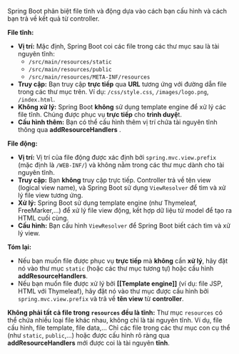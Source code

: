 Spring Boot phân biệt file tĩnh và động dựa vào cách bạn cấu hình và cách bạn trả về kết quả từ controller.

**File tĩnh:**

* **Vị trí:**  Mặc định, Spring Boot coi các file trong các thư mục sau là tài nguyên tĩnh:
    * `/src/main/resources/static`
    * `/src/main/resources/public`
    * `/src/main/resources/META-INF/resources`
* **Truy cập:** Bạn truy cập **trực tiếp** qua **URL** tương ứng với đường dẫn file trong các thư mục trên. Ví dụ: `/css/style.css`, `/images/logo.png`, `/index.html`.
* **Không xử lý:** Spring Boot **không** sử dụng template engine để xử lý các file tĩnh. Chúng được phục vụ **trực tiếp** cho **trình duyệ**t.
* **Cấu hình thêm:** Bạn có thể cấu hình thêm vị trí chứa tài nguyên tĩnh thông qua **addResourceHandlers**  .

**File động:**

* **Vị trí:**  Vị trí của file động được xác định bởi `spring.mvc.view.prefix` (mặc định là `/WEB-INF/`) và không nằm trong các thư mục dành cho tài nguyên tĩnh.
* **Truy cập:** Bạn **không** truy cập trực tiếp.  Controller trả về tên view (logical view name), và Spring Boot sử dụng `ViewResolver` để tìm và xử lý file view tương ứng.
* **Xử lý:** Spring Boot sử dụng template engine (như Thymeleaf, FreeMarker,...) để xử lý file view động, kết hợp dữ liệu từ model để tạo ra HTML cuối cùng.
* **Cấu hình:** Bạn cấu hình `ViewResolver` để Spring Boot biết cách tìm và xử lý view.


**Tóm lại:**

* Nếu bạn muốn file được phục vụ **trực tiếp** mà **không** cần **xử lý**, hãy đặt nó vào thư mục `static` (hoặc các thư mục tương tự) hoặc cấu hình **addResourceHandlers**.   
* Nếu bạn muốn file được xử lý bởi **[[Template engine]]** (ví dụ: file JSP, HTML với Thymeleaf), hãy đặt nó vào thư mục được cấu hình bởi `spring.mvc.view.prefix` và trả về **tên view** từ **controller**.

**Không phải tất cả file trong `resources` đều là tĩnh:** Thư mục `resources` có thể chứa nhiều loại file khác nhau, không chỉ là tài nguyên tĩnh. Ví dụ, file cấu hình, file template, file data,...  Chỉ các file trong các thư mục con cụ thể (như `static`, `public`,...) hoặc được cấu hình rõ ràng qua **addResourceHandlers** mới được coi là tài nguyên **tĩnh**.


